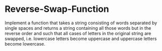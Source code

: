 # Reverse-Swap-Function
Implement a function that takes a string consisting of words separated by single spaces and returns a string containing all those words but in the reverse order and such that all cases of letters in the original string are swapped, i.e. lowercase letters become uppercase and uppercase letters become lowercase.

